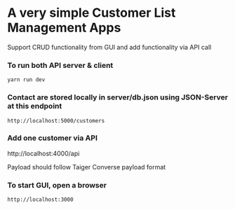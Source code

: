 # A very simple Customer List Management Apps

Support CRUD functionality from GUI and add functionality via API call

### To run both API server & client

```
yarn run dev
```

###

### Contact are stored locally in server/db.json using JSON-Server at this endpoint

```
http://localhost:5000/customers
```

### Add one customer via API

http://localhost:4000/api

Payload should follow Taiger Converse payload format

### To start GUI, open a browser

```
http://localhost:3000
```
